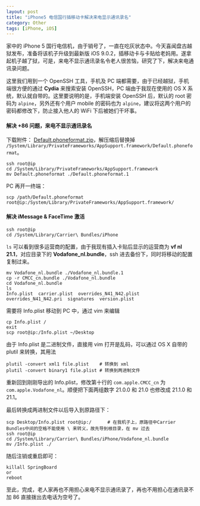```yaml
---
layout: post
title: "iPhone5 电信国行插移动卡解决来电显示通讯录名"
category: Other
tags: [iPhone, iOS]
---
```


家中的 iPhone 5 国行电信机，由于销号了，一直在吃灰状态中。今天喜闻盘古越狱发布，准备将该机子升级到最新版 iOS 9.0.2，插移动卡与卡贴给老妈用。遂拿起机子越了狱，可是，来电不显示通讯录名令老人很苦恼，研究了下，解决来电通讯录问题。

这里我们用到一个 OpenSSH 工具，手机及 PC 端都需要，由于已经越狱，手机端很方便的通过 **Cydia** 来搜索安装 OpenSSH，PC 端由于我现在使用的 OS X 系统，默认就自带的。这里要说明的是，手机端安装 OpenSSH 后，默认的 root 密码为 `alpine`，另外还有个用户 mobile 的密码也为 `alpine`，建议将这两个用户的密码都修改下，防止接入他人的 WiFi 下后被她们干坏事。

<!-- more -->
#### 解决 +86 问题，来电不显示通讯录名

下载附件： [Default.phoneformat.zip](http://cdn.09hd.com/images/2015/10/Default.phoneformat.zip)，解压缩后替换掉 `/System/Library/PrivateFrameworks/AppSupport.framework/Default.phoneformat`。

    ssh root@ip
    cd /System/Library/PrivateFrameworks/AppSupport.framework
    mv Default.phoneformat ./Default.phoneformat.1

PC 再开一终端：

    scp /path/Default.phoneformat root@ip:/System/Library/PrivateFrameworks/AppSupport.framework/

#### 解决 iMessage & FaceTime 激活

    ssh root@ip
    cd /System/Library/Carrier\ Bundles/iPhone

`ls` 可以看到很多运营商的配置，由于我现有插入卡贴后显示的运营商为 **vf nl 21.1**，对应目录下的 **Vodafone_nl.bundle**，ssh 进去备份下，同时将移动的配置复制过来。

    mv Vodafone_nl.bundle ./Vodafone_nl.bundle.1
    cp -r CMCC_cn.bundle ./Vodafone_nl.bundle
    cd Vodafone_nl.bundle
    ls
    Info.plist  carrier.plist  overrides_N41_N42.plist  overrides_N41_N42.pri  signatures  version.plist

需要将 Info.plist 移动到 PC 中，通过 vim 来编辑

    cp Info.plist /
    exit
    scp root@ip:/Info.plist ~/Desktop

由于 Info.plist 是二进制文件，直接用 vim 打开是乱码，可以通过 OS X 自带的 plutil 来转换，其用法

    plutil -convert xml1 file.plist    # 转换到 xml
    plutil -convert binary1 file.plist # 转换到两进制文件

重新回到刚刚导出的 Info.plist，修改第十行的 `com.apple.CMCC_cn` 为 `com.apple.Vodafone_nl`。顺便把下面两组数字 21.0.0 和 21.0 也修改成 21.1.0 和 21.1。

最后转换成两进制文件以后导入到原路径下：

    scp Desktop/Info.plist root@ip:/      # 在我机子上，原路径中Carrier Bundles中间的空格不能使用 \ 来转义，故先导到根目录，在 mv 过去
    ssh root@ip
    cd /System/Library/Carrier\ Bundles/iPhone/Vodafone_nl.bundle
    mv /Info.plist ./

随后注销或重启即可：

    killall SpringBoard
    or
    reboot

至此，完成，老人家再也不用担心来电不显示通讯录了，再也不用担心在通讯录不加 86 直接拨出去电话为空号了。
